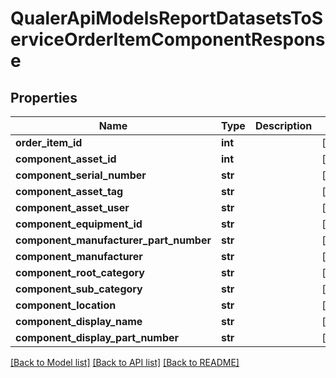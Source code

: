 # QualerApiModelsReportDatasetsToServiceOrderItemComponentResponse

## Properties
Name | Type | Description | Notes
------------ | ------------- | ------------- | -------------
**order_item_id** | **int** |  | [optional] 
**component_asset_id** | **int** |  | [optional] 
**component_serial_number** | **str** |  | [optional] 
**component_asset_tag** | **str** |  | [optional] 
**component_asset_user** | **str** |  | [optional] 
**component_equipment_id** | **str** |  | [optional] 
**component_manufacturer_part_number** | **str** |  | [optional] 
**component_manufacturer** | **str** |  | [optional] 
**component_root_category** | **str** |  | [optional] 
**component_sub_category** | **str** |  | [optional] 
**component_location** | **str** |  | [optional] 
**component_display_name** | **str** |  | [optional] 
**component_display_part_number** | **str** |  | [optional] 

[[Back to Model list]](../README.md#documentation-for-models) [[Back to API list]](../README.md#documentation-for-api-endpoints) [[Back to README]](../README.md)


